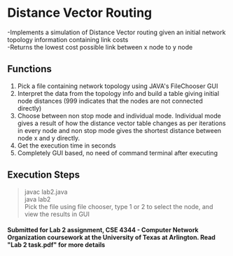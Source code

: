 # Distance Vector Routing
-Implements a simulation of Distance Vector routing given an initial network topology information containing link costs <br>
-Returns the lowest cost possible link between x node to y node

## Functions

1. Pick a file containing network topology using JAVA's FileChooser GUI
2. Interpret the data from the topology info and build a table giving initial node distances (999 indicates that the nodes are not connected directly)
3. Choose between non stop mode and individual mode. Individual mode gives a result of how the distance vector table changes as per iterations in every node and non stop mode gives the shortest distance between node x and y directly.
4. Get the execution time in seconds
5. Completely GUI based, no need of command terminal after executing

## Execution Steps

> javac lab2.java <br>
> java lab2 <br>
> Pick the file using file chooser, type 1 or 2 to select the node, and view the results in GUI

#### Submitted for Lab 2 assignment, CSE 4344 - Computer Network Organization coursework at the University of Texas at Arlington. Read "Lab 2 task.pdf" for more details
